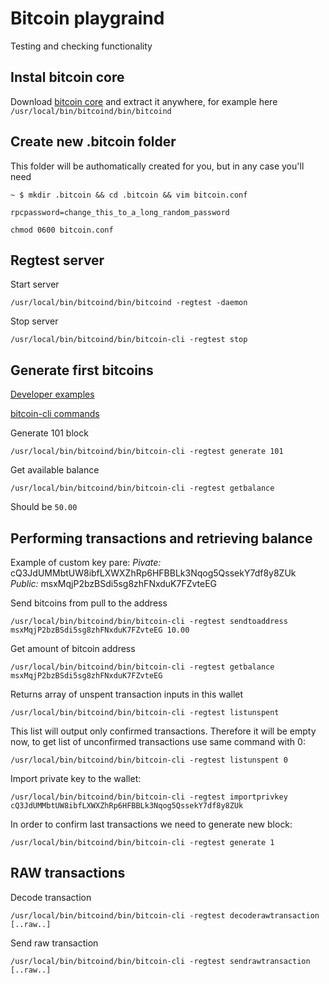 # Bitcoin playgraind

Testing and checking functionality


## Instal bitcoin core

Download [bitcoin core](https://bitcoin.org/en/download) and extract it anywhere, for example here `/usr/local/bin/bitcoind/bin/bitcoind`


## Create new .bitcoin folder

This folder will be authomatically created for you, but in any case you'll need

```
~ $ mkdir .bitcoin && cd .bitcoin && vim bitcoin.conf
```

```
rpcpassword=change_this_to_a_long_random_password
```

```
chmod 0600 bitcoin.conf
```


## Regtest server

Start server
```
/usr/local/bin/bitcoind/bin/bitcoind -regtest -daemon
```

Stop server
```
/usr/local/bin/bitcoind/bin/bitcoin-cli -regtest stop
```


## Generate first bitcoins

[Developer examples](https://bitcoin.org/en/developer-examples)

[bitcoin-cli commands](https://en.bitcoin.it/wiki/Original_Bitcoin_client/API_calls_list)

Generate 101 block
```
/usr/local/bin/bitcoind/bin/bitcoin-cli -regtest generate 101
```

Get available balance
```
/usr/local/bin/bitcoind/bin/bitcoin-cli -regtest getbalance
```

Should be `50.00`


## Performing transactions and retrieving balance

Example of custom key pare:
*Pivate:* cQ3JdUMMbtUW8ibfLXWXZhRp6HFBBLk3Nqog5QssekY7df8y8ZUk
*Public:* msxMqjP2bzBSdi5sg8zhFNxduK7FZvteEG

Send bitcoins from pull to the address
```
/usr/local/bin/bitcoind/bin/bitcoin-cli -regtest sendtoaddress msxMqjP2bzBSdi5sg8zhFNxduK7FZvteEG 10.00
```

Get amount of bitcoin address
```
/usr/local/bin/bitcoind/bin/bitcoin-cli -regtest getbalance msxMqjP2bzBSdi5sg8zhFNxduK7FZvteEG
```

Returns array of unspent transaction inputs in this wallet
```
/usr/local/bin/bitcoind/bin/bitcoin-cli -regtest listunspent
```
This list will output only confirmed transactions. Therefore it will be empty now, to get list of unconfirmed transactions use same command with 0:
```
/usr/local/bin/bitcoind/bin/bitcoin-cli -regtest listunspent 0
```

Import private key to the wallet:
```
/usr/local/bin/bitcoind/bin/bitcoin-cli -regtest importprivkey cQ3JdUMMbtUW8ibfLXWXZhRp6HFBBLk3Nqog5QssekY7df8y8ZUk
```

In order to confirm last transactions we need to generate new block:
```
/usr/local/bin/bitcoind/bin/bitcoin-cli -regtest generate 1
```

## RAW transactions

Decode transaction
```
/usr/local/bin/bitcoind/bin/bitcoin-cli -regtest decoderawtransaction [..raw..]
```

Send raw transaction
```
/usr/local/bin/bitcoind/bin/bitcoin-cli -regtest sendrawtransaction [..raw..]
```
